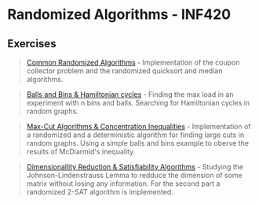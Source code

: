 # Randomized Algorithms - INF420

## Exercises

>   <a href = "https://github.com/atzel-ov/Randomized-Algorithms/tree/main/Set1">Common Randomized Algorithms</a> - Implementation of the coupon collector problem and the randomized quicksort and median algorithms.

>   <a href = "https://github.com/atzel-ov/Randomized-Algorithms/tree/main/Set2">Balls and Bins & Hamiltonian cycles</a> - Finding the max load in an experiment with n bins and balls. Searching for Hamiltonian cycles in random graphs.

>   <a href = "https://github.com/atzel-ov/Randomized-Algorithms/tree/main/Set3">Max-Cut Algorithms & Concentration Inequalities</a> - Implementation of a randomized and a deterministic algorithm for finding large cuts in random graphs. Using a simple balls and bins example to oberve the results of McDiarmid's inequality.

>   <a href = "https://github.com/atzel-ov/Randomized-Algorithms/tree/main/Set4">Dimensionallity Reduction & Satisfiability Algorithms</a> - Studying the Johnson-Lindenstrauss Lemma to redduce the dimension of some matrix without losing any information. For the second part a randomized 2-SAT algorithm is implemented.
